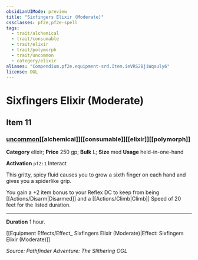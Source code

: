 ```yaml
---
obsidianUIMode: preview
title: "Sixfingers Elixir (Moderate)"
cssclasses: pf2e,pf2e-spell
tags:
  - trait/alchemical
  - trait/consumable
  - trait/elixir
  - trait/polymorph
  - trait/uncommon
  - category/elixir
aliases: "Compendium.pf2e.equipment-srd.Item.ieVRS2BjiWqauly6"
license: OGL
---
```

# Sixfingers Elixir (Moderate)
## Item 11
### [uncommon](uncommon.md "Uncommon Rarity Trait")[[alchemical]][[consumable]][[elixir]][[polymorph]]

**Category** elixir; 
**Price** 250 gp; 
**Bulk** L; **Size** med
**Usage** held-in-one-hand

**Activation** `pf2:1` Interact

This gritty, spicy fluid causes you to grow a sixth finger on each hand and gives you a spiderlike grip.

You gain a +2 item bonus to your Reflex DC to keep from being [[Actions/Disarm|Disarmed]] and a [[Actions/Climb|Climb]] Speed of 20 feet for the listed duration.

* * *

**Duration** 1 hour.

[[Equipment Effects/Effect_ Sixfingers Elixir (Moderate)|Effect: Sixfingers Elixir (Moderate)]]

*Source: Pathfinder Adventure: The Slithering*
*OGL*